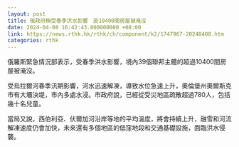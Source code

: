 ```yaml
---
layout: post
title: 俄政府稱受春季洪水影響　逾10400間房屋被淹沒
date: 2024-04-08 16:42:43.000000000 +08:00
link: https://news.rthk.hk/rthk/ch/component/k2/1747967-20240408.htm
categories: rthk
---
```


俄羅斯緊急情況部表示，受春季洪水影響，境內39個聯邦主體的超過10400間房屋被淹沒。

受烏拉爾河春季汛期影響，河水迅速解凍，導致水位急速上升，奧倫堡州奧爾斯克市有大壩決堤，市內多處水浸。市政府說，已經從受災地區疏散超過780人，包括幾十名兒童。

當局又說，西伯利亞、伏爾加河沿岸等地的平均溫度，將會持續上升，融雪和河流解凍速度仍會加快，未來還有多個地區的低窪地段和交通基礎設施，面臨洪水侵襲。
